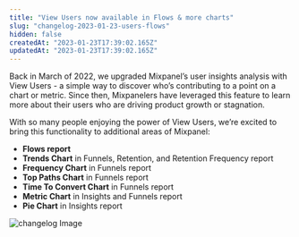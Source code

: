 ```yaml
---
title: "View Users now available in Flows & more charts"
slug: "changelog-2023-01-23-users-flows"
hidden: false
createdAt: "2023-01-23T17:39:02.165Z"
updatedAt: "2023-01-23T17:39:02.165Z"
---
```


Back in March of 2022, we upgraded Mixpanel’s user insights analysis with View Users - a simple way to discover who’s contributing to a point on a chart or metric. Since then, Mixpanelers have leveraged this feature to learn more about their users who are driving product growth or stagnation.

With so many people enjoying the power of View Users, we’re excited to bring this functionality to additional areas of Mixpanel:

- **Flows report**
- **Trends Chart** in Funnels, Retention, and Retention Frequency report
- **Frequency Chart** in Funnels report
- **Top Paths Chart** in Funnels report
- **Time To Convert Chart** in Funnels report
- **Metric Chart** in Insights and Funnels report
- **Pie Chart** in Insights report

![changelog Image](https://raw.githubusercontent.com/mixpanel/docs/main/public/changelog/changelog-2023-01-23-users-flows.png)
